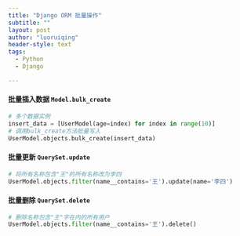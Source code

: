 ```yaml
---
title: "Django ORM 批量操作"
subtitle: ""
layout: post
author: "luoruiqing"
header-style: text
tags:
  - Python
  - Django

---
```




#### 批量插入数据 `Model.bulk_create`

```python
# 多个数据实例
insert_data = [UserModel(age=index) for index in range(10)]
# 调用bulk_create方法批量写入
UserModel.objects.bulk_create(insert_data)
```

#### 批量更新 `QuerySet.update`

```python
# 将所有名称包含"王"的所有名称改为李四
UserModel.objects.filter(name__contains='王').update(name='李四')
```

#### 批量删除 `QuerySet.delete`


```python
# 删除名称包含"王"字在内的所有用户
UserModel.objects.filter(name__contains='王').delete()
```